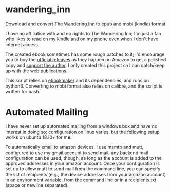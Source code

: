 # wandering_inn
Download and convert [The Wandering Inn](https://wanderinginn.com/) to epub and mobi (kindle) format

I have no affiliation with and no rights to The Wandering Inn; I'm just a fan who likes to read on my kindle and on my phone even when I don't have internet access. 

The created ebook sometimes has some rough patches to it; I'd encourage you to buy the [official releases](https://www.amazon.com/gp/product/B07YH9X7V7/?ie=UTF8&keywords=the%20wandering%20inn&qid=1577641602&ref_=sr_1_3&sr=8-3) as they happen on Amazon to get a polished copy and [support the author](https://www.patreon.com/user?u=4240617). I only created this project so I can catch/keep up with the web publications.

This script relies on [ebookmaker](https://github.com/setanta/ebookmaker) and its dependencies, and runs on python3. Converting to mobi format also relies on calibre, and the script is written for bash.

# Automated Mailing

I have never set up automated mailing from a windows box and have no interest in doing so; configuration on linux varies, but the following setup works on ubuntu 18.10+ for me.

To automatically email to amazon devices, I use msmtp and mutt, configured to use my gmail account to send mail; any backend mail configuration can be used, though, as long as the account is added to the approved addresses in your amazon account. Once your configuration is set up to allow mutt to send mail from the command line, you can specify the list of recipients (e.g., the device addresses from your amazon account) in an environment variable, from the command line or in a recipients.txt (space or newline separated). 
